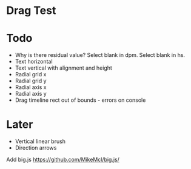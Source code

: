 # Drag Test

# Todo
- Why is there residual value? Select blank in dpm. Select blank in hs.
- Text horizontal
- Text vertical with alignment and height
- Radial grid x
- Radial grid y
- Radial axis x
- Radial axis y
- Drag timeline rect out of bounds - errors on console

# Later
- Vertical linear brush
- Direction arrows


Add big.js
https://github.com/MikeMcl/big.js/